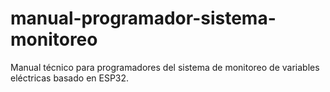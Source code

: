 # manual-programador-sistema-monitoreo
Manual técnico para programadores del sistema de monitoreo de variables eléctricas basado en ESP32.
